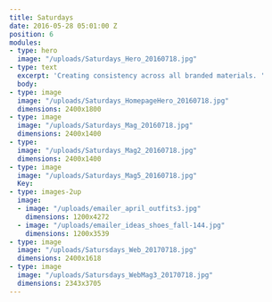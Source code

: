 ```yaml
---
title: Saturdays
date: 2016-05-28 05:01:00 Z
position: 6
modules:
- type: hero
  image: "/uploads/Saturdays_Hero_20160718.jpg"
- type: text
  excerpt: 'Creating consistency across all branded materials. '
  body: 
- type: image
  image: "/uploads/Saturdays_HomepageHero_20160718.jpg"
  dimensions: 2400x1800
- type: image
  image: "/uploads/Saturdays_Mag_20160718.jpg"
  dimensions: 2400x1400
- type: 
  image: "/uploads/Saturdays_Mag2_20160718.jpg"
  dimensions: 2400x1400
- type: image
  image: "/uploads/Saturdays_Mag5_20160718.jpg"
  Key: 
- type: images-2up
  image:
  - image: "/uploads/emailer_april_outfits3.jpg"
    dimensions: 1200x4272
  - image: "/uploads/emailer_ideas_shoes_fall-144.jpg"
    dimensions: 1200x3539
- type: image
  image: "/uploads/Satursdays_Web_20170718.jpg"
  dimensions: 2400x1618
- type: image
  image: "/uploads/Satursdays_WebMag3_20170718.jpg"
  dimensions: 2343x3705
---
```


